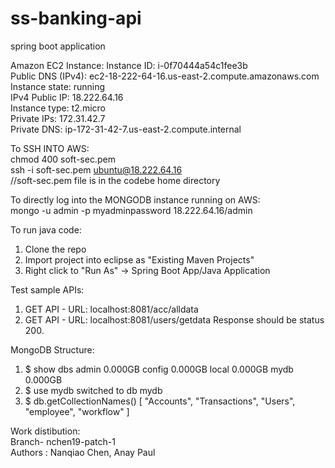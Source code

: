 # ss-banking-api

spring boot application

Amazon EC2 Instance: 
Instance ID: i-0f70444a54c1fee3b <br />
Public DNS (IPv4): ec2-18-222-64-16.us-east-2.compute.amazonaws.com <br />
Instance state: running <br />
IPv4 Public IP: 18.222.64.16 <br />
Instance type: t2.micro <br />
Private IPs: 172.31.42.7 <br />
Private DNS: ip-172-31-42-7.us-east-2.compute.internal <br />

To SSH INTO AWS:<br />
chmod 400 soft-sec.pem<br />
ssh -i soft-sec.pem ubuntu@18.222.64.16 <br />
//soft-sec.pem file is in the codebe home directory<br />

To directly log into the MONGODB instance running on AWS:<br />
mongo -u admin -p myadminpassword 18.222.64.16/admin<br />

To run java code:
1) Clone the repo
2) Import project into eclipse as "Existing Maven Projects"
3) Right click to "Run As" -> Spring Boot App/Java Application

Test sample APIs:
1) GET API - URL: localhost:8081/acc/alldata
2) GET API - URL: localhost:8081/users/getdata
Response should be status 200.

MongoDB Structure:
1) $ show dbs
admin   0.000GB
config  0.000GB
local   0.000GB
mydb    0.000GB
2) $ use mydb
switched to db mydb
3) $ db.getCollectionNames()
[ "Accounts", "Transactions", "Users", "employee", "workflow" ]




Work distibution:<br />
Branch- nchen19-patch-1 <br />
Authors : Nanqiao Chen, Anay Paul<br />

